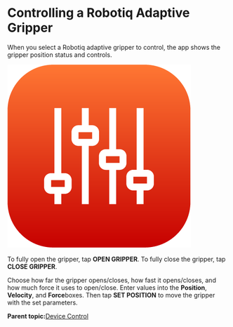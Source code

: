 # Controlling a Robotiq Adaptive Gripper

When you select a Robotiq adaptive gripper to control, the app shows the gripper position status and controls.

![](../Images/DeviceControls/DeviceControl-Icon.png)

To fully open the gripper, tap **OPEN GRIPPER**. To fully close the gripper, tap **CLOSE GRIPPER**.

Choose how far the gripper opens/closes, how fast it opens/closes, and how much force it uses to open/close. Enter values into the **Position**, **Velocity**, and **Force**boxes. Then tap **SET POSITION** to move the gripper with the set parameters.

**Parent topic:**[Device Control](../DeviceControls/DeviceControlOverview.md)


